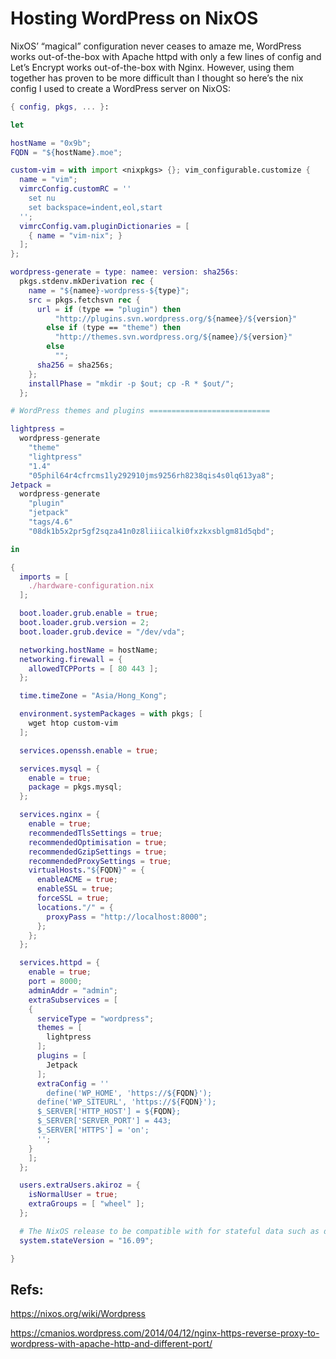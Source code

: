 # Hosting WordPress on NixOS

NixOS’ “magical” configuration never ceases to amaze me,
WordPress works out-of-the-box with Apache httpd with only a few lines
of config and Let’s Encrypt works out-of-the-box with Nginx.
However, using them together has proven to be more difficult than I thought
so here’s the nix config I used to create a WordPress server on NixOS:

```nix
{ config, pkgs, ... }:

let

hostName = "0x9b";
FQDN = "${hostName}.moe";

custom-vim = with import <nixpkgs> {}; vim_configurable.customize {
  name = "vim";
  vimrcConfig.customRC = ''
    set nu
    set backspace=indent,eol,start
  '';
  vimrcConfig.vam.pluginDictionaries = [
    { name = "vim-nix"; }
  ];
};

wordpress-generate = type: namee: version: sha256s:
  pkgs.stdenv.mkDerivation rec {
    name = "${namee}-wordpress-${type}";
    src = pkgs.fetchsvn rec {
      url = if (type == "plugin") then
          "http://plugins.svn.wordpress.org/${namee}/${version}"
        else if (type == "theme") then 
          "http://themes.svn.wordpress.org/${namee}/${version}"
        else
          "";
      sha256 = sha256s;
    };
    installPhase = "mkdir -p $out; cp -R * $out/";
  };

# WordPress themes and plugins ===========================

lightpress =
  wordpress-generate
    "theme"
    "lightpress"
    "1.4"
    "05phil64r4cfrcms1ly292910jms9256rh8238qis4s0lq613ya8";
Jetpack =
  wordpress-generate
    "plugin"
    "jetpack"
    "tags/4.6"
    "08dk1b5x2pr5gf2sqza41n0z8liiicalki0fxzkxsblgm81d5qbd";

in

{
  imports = [
    ./hardware-configuration.nix
  ];

  boot.loader.grub.enable = true;
  boot.loader.grub.version = 2;
  boot.loader.grub.device = "/dev/vda";

  networking.hostName = hostName;
  networking.firewall = {
    allowedTCPPorts = [ 80 443 ];
  };

  time.timeZone = "Asia/Hong_Kong";

  environment.systemPackages = with pkgs; [
    wget htop custom-vim
  ];

  services.openssh.enable = true;

  services.mysql = {
    enable = true;
    package = pkgs.mysql;
  };

  services.nginx = {
    enable = true;
    recommendedTlsSettings = true;
    recommendedOptimisation = true;
    recommendedGzipSettings = true;
    recommendedProxySettings = true;
    virtualHosts."${FQDN}" = {
      enableACME = true;
      enableSSL = true;
      forceSSL = true;
      locations."/" = {
        proxyPass = "http://localhost:8000";
      };
    };
  };

  services.httpd = {
    enable = true;
    port = 8000;
    adminAddr = "admin";
    extraSubservices = [
    {
      serviceType = "wordpress";
      themes = [
        lightpress
      ];
      plugins = [
        Jetpack
      ];
      extraConfig = ''
        define('WP_HOME', 'https://${FQDN}');
      define('WP_SITEURL', 'https://${FQDN}');
      $_SERVER['HTTP_HOST'] = ${FQDN};
      $_SERVER['SERVER_PORT'] = 443;
      $_SERVER['HTTPS'] = 'on';
      '';
    }
    ];
  };

  users.extraUsers.akiroz = {
    isNormalUser = true;
    extraGroups = [ "wheel" ];
  };

  # The NixOS release to be compatible with for stateful data such as databases.
  system.stateVersion = "16.09";

}
```

## Refs:

https://nixos.org/wiki/Wordpress

https://cmanios.wordpress.com/2014/04/12/nginx-https-reverse-proxy-to-wordpress-with-apache-http-and-different-port/
